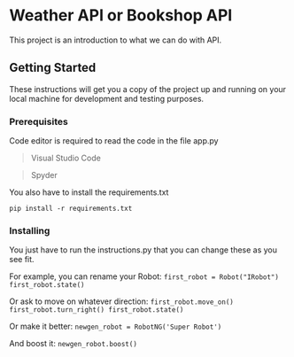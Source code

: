 # Weather API or Bookshop API

This project is an introduction to what we can do with API. 

## Getting Started

These instructions will get you a copy of the project up and running on your local machine for development and testing purposes.

### Prerequisites

Code editor is required to read the code in the file app.py
> Visual Studio Code

> Spyder 

You also have to install the requirements.txt

```
pip install -r requirements.txt
```

### Installing

You just have to run the instructions.py that you can change these as you see fit.

For example, you can rename your Robot:
`first_robot = Robot("IRobot")
first_robot.state()`

Or ask to move on whatever direction:
`first_robot.move_on()
first_robot.turn_right()
first_robot.state()`

Or make it better:
`newgen_robot = RobotNG('Super Robot')`

And boost it:
`newgen_robot.boost()`
